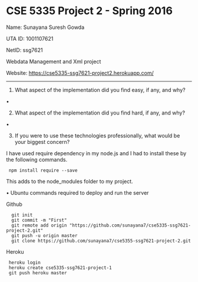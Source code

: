 CSE 5335 Project 2 - Spring 2016
====================================================================

Name: Sunayana Suresh Gowda

UTA ID: 1001107621

NetID: ssg7621

Webdata Management and Xml project

Website: https://cse5335-ssg7621-project2.herokuapp.com/

--------------------------------------------------------------------

1. What aspect of the implementation did you find easy, if any, and why?

•

2. What aspect of the implementation did you find hard, if any, and why?

•	

3. If you were to use these technologies professionally, what would be your biggest concern?



I have used require dependency in my node.js and I had to install these by the following commands.

     npm install require --save
     
This adds to the node_modules folder to my project.

• Ubuntu commands required to deploy and run the server

Github

      git init
      git commit -m "First"
      git remote add origin "https://github.com/sunayana7/cse5335-ssg7621-project-2.git"
      git push -u origin master
      git clone https://github.com/sunayana7/cse5355-ssg7621-project-2.git
Heroku

     heroku login
     heroku create cse5335-ssg7621-project-1
     git push heroku master
